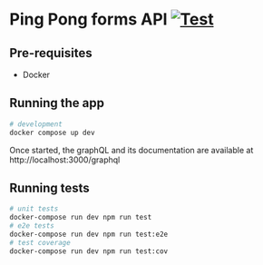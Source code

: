 # Ping Pong forms API [![Test](https://github.com/snowanderson/shop-api/actions/workflows/test.yml/badge.svg?branch=main)](https://github.com/snowanderson/ping-pong/actions/workflows/test.yml)

## Pre-requisites

- Docker

## Running the app

```bash
# development
docker compose up dev
```

Once started, the graphQL and its documentation are available at http://localhost:3000/graphql

## Running tests

```bash
# unit tests
docker-compose run dev npm run test
# e2e tests
docker-compose run dev npm run test:e2e
# test coverage
docker-compose run dev npm run test:cov
```

